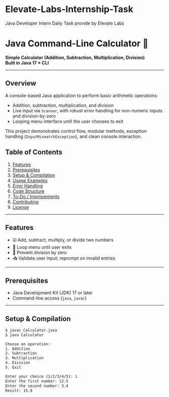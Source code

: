 # Elevate-Labs-Internship-Task
Java Developer Intern Daily Task provide by Elevate Labs

# Java Command-Line Calculator 🧮

**Simple Calculator (Addition, Subtraction, Multiplication, Division)  
Built in Java 17 × CLI**

---

## Overview

A console-based Java application to perform basic arithmetic operations:  
- Addition, subtraction, multiplication, and division  
- Live input via `Scanner`, with robust error handling for non-numeric inputs and division-by-zero  
- Looping menu interface until the user chooses to exit

This project demonstrates control flow, modular methods, exception handling (`InputMismatchException`), and clean console interaction.
## Table of Contents

1. [Features](#features)  
2. [Prerequisites](#prerequisites)  
3. [Setup & Compilation](#setup--compilation)  
4. [Usage Examples](#usage-examples)  
5. [Error Handling](#error-handling)  
6. [Code Structure](#code-structure)  
7. [To-Do / Improvements](#to-do--improvements)  
8. [Contributing](#contributing)  
9. [License](#license)  

---

## Features

- ☑️ Add, subtract, multiply, or divide two numbers  
- 🔁 Loop menu until user exits  
- 🛑 Prevent division by zero  
- 📥 Validate user input; reprompt on invalid entries  

---

## Prerequisites

- Java Development Kit (JDK) 17 or later  
- Command-line access (`java`, `javac`)  

---

## Setup & Compilation

```bash
$ javac Calculator.java
$ java Calculator

Choose an operation:
1. Addition
2. Subtraction
3. Multiplication
4. Division
5. Exit

Enter your choice (1/2/3/4/5): 1
Enter the first number: 12.5
Enter the second number: 3.4
Result: 15.9
